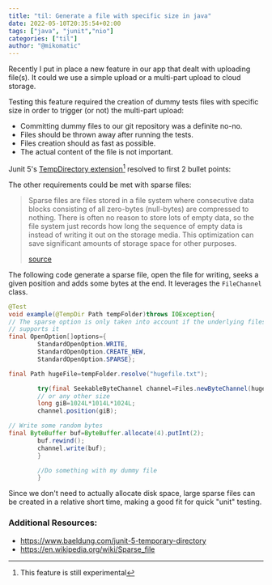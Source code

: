 ```yaml
---
title: "til: Generate a file with specific size in java"
date: 2022-05-10T20:35:54+02:00
tags: ["java", "junit","nio"]
categories: ["til"]
author: "@mikomatic"
---
```


Recently I put in place a new feature in our app that dealt with uploading file(s). It could we use a simple upload or a
multi-part upload to cloud storage.

Testing this feature required the creation of dummy tests files with specific size in order to trigger
(or not) the multi-part upload:

- Committing dummy files to our git repository was a definite no-no.
- Files should be thrown away after running the tests.
- Files creation should as fast as possible.
- The actual content of the file is not important.

Junit
5's [TempDirectory extension](https://junit.org/junit5/docs/current/user-guide/#writing-tests-built-in-extensions-TempDirectory)[^1]
resolved to first 2 bullet points:

The other requirements could be met with sparse files:

> Sparse files are files stored in a file system where consecutive data blocks consisting of all zero-bytes (null-bytes)
> are compressed to nothing. There is often no reason to store lots of empty data, so the file system just records how
> long the sequence of empty data is instead of writing it out on the storage media. This optimization can save
> significant amounts of storage space for other purposes.
>
> [source](https://www.ctrl.blog/entry/sparse-files.html)

The following code generate a sparse file, open the file for writing, seeks a given position and adds
some bytes at the end. It leverages the `FileChannel` class.

```java
@Test
void example(@TempDir Path tempFolder)throws IOException{
// The sparse option is only taken into account if the underlying filesystem
// supports it
final OpenOption[]options={
        StandardOpenOption.WRITE,
        StandardOpenOption.CREATE_NEW,
        StandardOpenOption.SPARSE};

final Path hugeFile=tempFolder.resolve("hugefile.txt");

        try(final SeekableByteChannel channel=Files.newByteChannel(hugeFile,options)){
        // or any other size
        long giB=1024L*1014L*1024L;
        channel.position(giB);

// Write some random bytes
final ByteBuffer buf=ByteBuffer.allocate(4).putInt(2);
        buf.rewind();
        channel.write(buf);
        }

        //Do something with my dummy file
        }
```

Since we don't need to actually allocate disk space, large sparse files can be created in a relative short time, making
a good fit for quick "unit" testing.

### Additional Resources:

- https://www.baeldung.com/junit-5-temporary-directory
- https://en.wikipedia.org/wiki/Sparse_file

[^1]: This feature is still experimental